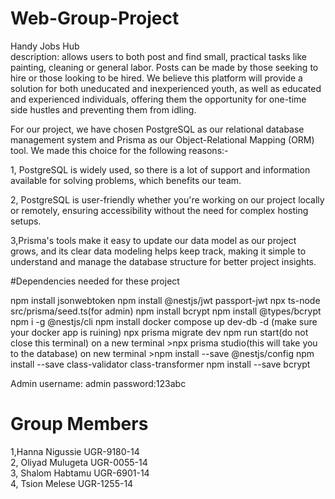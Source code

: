# Web-Group-Project
Handy Jobs Hub   
   description: allows users to both post and find small, practical tasks like painting, cleaning or general labor. Posts can be made by those seeking to hire or those looking to be hired. We believe this platform will provide a solution for both uneducated and inexperienced youth, as well as educated and experienced individuals, offering them the opportunity for one-time side hustles and preventing them from idling. 






   For our project, we have chosen PostgreSQL as our relational database management system and Prisma as our Object-Relational Mapping (ORM) tool. We made this choice for the following reasons:- 

1, PostgreSQL is widely used, so there is a lot of support and information available for solving problems, which benefits our team.

2,  PostgreSQL is user-friendly whether you're working on our project locally or remotely, ensuring accessibility without the need for complex hosting setups.

3,Prisma's tools make it easy to update our data model as our project grows, and its clear data modeling helps keep track, making it simple to understand and manage the database structure for better project insights.

#Dependencies needed for these project

npm install jsonwebtoken
npm install @nestjs/jwt passport-jwt
npx ts-node src/prisma/seed.ts(for admin)
npm install bcrypt
npm install @types/bcrypt
npm i -g @nestjs/cli
npm install
docker compose up dev-db -d (make sure your docker app is ruining)
npx prisma migrate dev
npm run start(do not close this terminal)
on a new terminal >npx prisma studio(this will take you to the database)
on new terminal >npm install --save @nestjs/config
npm install --save class-validator class-transformer
npm install --save bcrypt

Admin username: admin
      password:123abc


# Group Members    
1,Hanna Nigussie UGR-9180-14  
2, Oliyad Mulugeta UGR-0055-14  
3, Shalom Habtamu UGR-6901-14  
4, Tsion Melese UGR-1255-14 
